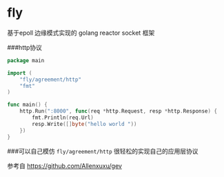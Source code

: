 # fly
基于epoll 边缘模式实现的 golang reactor socket 框架

###http协议 
```go
package main

import (
	"fly/agreement/http"
	"fmt"
)

func main() {
	http.Run(":8000", func(req *http.Request, resp *http.Response) {
		fmt.Println(req.Url)
		resp.Write([]byte("hello world "))
	})
}

``` 

###可以自己模仿 ``fly/agreement/http`` 很轻松的实现自己的应用层协议


参考自
https://github.com/Allenxuxu/gev
